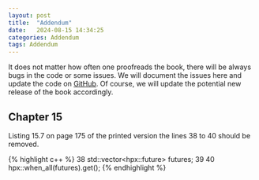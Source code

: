 ```yaml
---
layout: post
title:  "Addendum"
date:   2024-08-15 14:34:25
categories: Addendum
tags: Addendum
---
```


It does not matter how often one proofreads the book, there will be always bugs in the code or some issues. We will document the issues here and update the code on [GitHub](https://github.com/ModernCPPBook/Examples). Of course, we will update the potential new release of the book accordingly. 


## Chapter 15

Listing 15.7 on page 175 of the printed version the lines 38 to 40 should be removed. 

{% highlight c++ %}
38 std::vector<hpx::future<void>> futures;
39 
40 hpx::when_all(futures).get();
{% endhighlight %}








